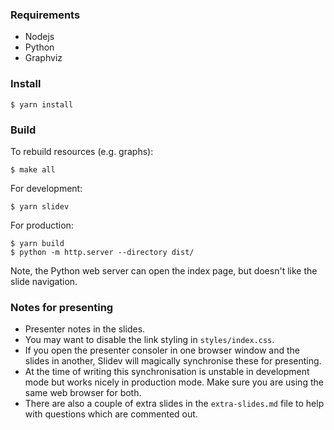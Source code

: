 ### Requirements

* Nodejs
* Python
* Graphviz

### Install

```shell
$ yarn install
```

### Build

To rebuild resources (e.g. graphs):

```shell
$ make all
```

For development:

```shell
$ yarn slidev
```

For production:

```shell
$ yarn build
$ python -m http.server --directory dist/
```

Note, the Python web server can open the index page, but doesn't like the slide
navigation.

### Notes for presenting

* Presenter notes in the slides.
* You may want to disable the link styling in `styles/index.css`.
* If you open the presenter consoler in one browser window and the slides
  in another, Slidev will magically synchronise these for presenting.
* At the time of writing this synchronisation is unstable in development
  mode but works nicely in production mode. Make sure you are using the same
  web browser for both.
* There are also a couple of extra slides in the `extra-slides.md` file to
  help with questions which are commented out.
